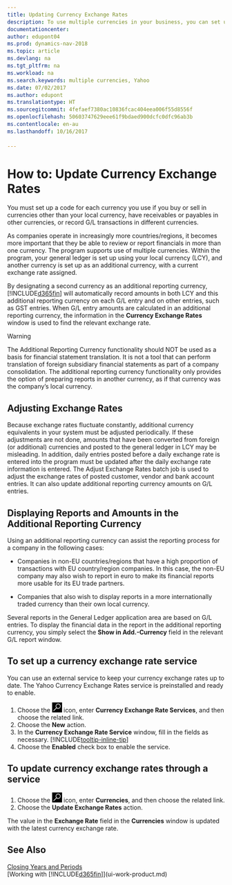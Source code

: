 ```yaml
---
title: Updating Currency Exchange Rates
description: To use multiple currencies in your business, you can set up a code for each currency and use an external exchange rate service, such as Yahoo.
documentationcenter: 
author: edupont04
ms.prod: dynamics-nav-2018
ms.topic: article
ms.devlang: na
ms.tgt_pltfrm: na
ms.workload: na
ms.search.keywords: multiple currencies, Yahoo
ms.date: 07/02/2017
ms.author: edupont
ms.translationtype: HT
ms.sourcegitcommit: 4fefaef7380ac10836fcac404eea006f55d8556f
ms.openlocfilehash: 50603747629eee61f9bdaed900dcfc0dfc96ab3b
ms.contentlocale: en-au
ms.lasthandoff: 10/16/2017

---
```

# <a name="how-to-update-currency-exchange-rates"></a>How to: Update Currency Exchange Rates
You must set up a code for each currency you use if you buy or sell in currencies other than your local currency, have receivables or payables in other currencies, or record G/L transactions in different currencies.  

As companies operate in increasingly more countries/regions, it becomes more important that they be able to review or report financials in more than one currency. The program supports use of multiple currencies. Within the program, your general ledger is set up using your local currency (LCY), and another currency is set up as an additional currency, with a current exchange rate assigned.  

 By designating a second currency as an additional reporting currency, [!INCLUDE[d365fin](includes/d365fin_md.md)] will automatically record amounts in both LCY and this additional reporting currency on each G/L entry and on other entries, such as GST entries. When G/L entry amounts are calculated in an additional reporting currency, the information in the **Currency Exchange Rates** window is used to find the relevant exchange rate.  

> [!WARNING]  
>  The Additional Reporting Currency functionality should NOT be used as a basis for financial statement translation. It is not a tool that can perform translation of foreign subsidiary financial statements as part of a company consolidation. The additional reporting currency functionality only provides the option of preparing reports in another currency, as if that currency was the company’s local currency.

## <a name="adjusting-exchange-rates"></a>Adjusting Exchange Rates  
Because exchange rates fluctuate constantly, additional currency equivalents in your system must be adjusted periodically. If these adjustments are not done, amounts that have been converted from foreign (or additional) currencies and posted to the general ledger in LCY may be misleading. In addition, daily entries posted before a daily exchange rate is entered into the program must be updated after the daily exchange rate information is entered. The Adjust Exchange Rates batch job is used to adjust the exchange rates of posted customer, vendor and bank account entries. It can also update additional reporting currency amounts on G/L entries.  

## <a name="displaying-reports-and-amounts-in-the-additional-reporting-currency"></a>Displaying Reports and Amounts in the Additional Reporting Currency  
Using an additional reporting currency can assist the reporting process for a company in the following cases:  

- Companies in non-EU countries/regions that have a high proportion of transactions with EU country/region companies. In this case, the non-EU company may also wish to report in euro to make its financial reports more usable for its EU trade partners.  

- Companies that also wish to display reports in a more internationally traded currency than their own local currency.  

Several reports in the General Ledger application area are based on G/L entries. To display the financial data in the report in the additional reporting currency, you simply select the **Show in Add.-Currency** field in the relevant G/L report window.  

## <a name="to-set-up-a-currency-exchange-rate-service"></a>To set up a currency exchange rate service
You can use an external service to keep your currency exchange rates up to date. The Yahoo Currency Exchange Rates service is preinstalled and ready to enable.

1. Choose the ![Search for Page or Report](media/ui-search/search_small.png "Search for Page or Report icon") icon, enter **Currency Exchange Rate Services**, and then choose the related link.
2. Choose the **New** action.
3. In the **Currency Exchange Rate Service** window, fill in the fields as necessary. [!INCLUDE[tooltip-inline-tip](includes/tooltip-inline-tip_md.md)]
4. Choose the **Enabled** check box to enable the service.

## <a name="to-update-currency-exchange-rates-through-a-service"></a>To update currency exchange rates through a service
1. Choose the ![Search for Page or Report](media/ui-search/search_small.png "Search for Page or Report icon") icon, enter **Currencies**, and then choose the related link.
2. Choose the **Update Exchange Rates** action.

The value in the **Exchange Rate** field in the **Currencies** window is updated with the latest currency exchange rate.

## <a name="see-also"></a>See Also
[Closing Years and Periods](year-close-years-periods.md)  
[Working with [!INCLUDE[d365fin](includes/d365fin_md.md)]](ui-work-product.md)

